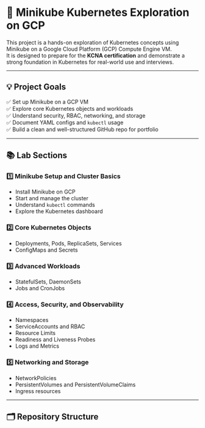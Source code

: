# 🚀 Minikube Kubernetes Exploration on GCP

This project is a hands-on exploration of Kubernetes concepts using Minikube on a Google Cloud Platform (GCP) Compute Engine VM.  
It is designed to prepare for the **KCNA certification** and demonstrate a strong foundation in Kubernetes for real-world use and interviews.

---

## 💡 Project Goals

✅ Set up Minikube on a GCP VM  
✅ Explore core Kubernetes objects and workloads  
✅ Understand security, RBAC, networking, and storage  
✅ Document YAML configs and `kubectl` usage  
✅ Build a clean and well-structured GitHub repo for portfolio

---

## 📚 Lab Sections

### 1️⃣ Minikube Setup and Cluster Basics
- Install Minikube on GCP
- Start and manage the cluster
- Understand `kubectl` commands
- Explore the Kubernetes dashboard

### 2️⃣ Core Kubernetes Objects
- Deployments, Pods, ReplicaSets, Services
- ConfigMaps and Secrets

### 3️⃣ Advanced Workloads
- StatefulSets, DaemonSets
- Jobs and CronJobs

### 4️⃣ Access, Security, and Observability
- Namespaces
- ServiceAccounts and RBAC
- Resource Limits
- Readiness and Liveness Probes
- Logs and Metrics

### 5️⃣ Networking and Storage
- NetworkPolicies
- PersistentVolumes and PersistentVolumeClaims
- Ingress resources

---

## 🗂️ Repository Structure


